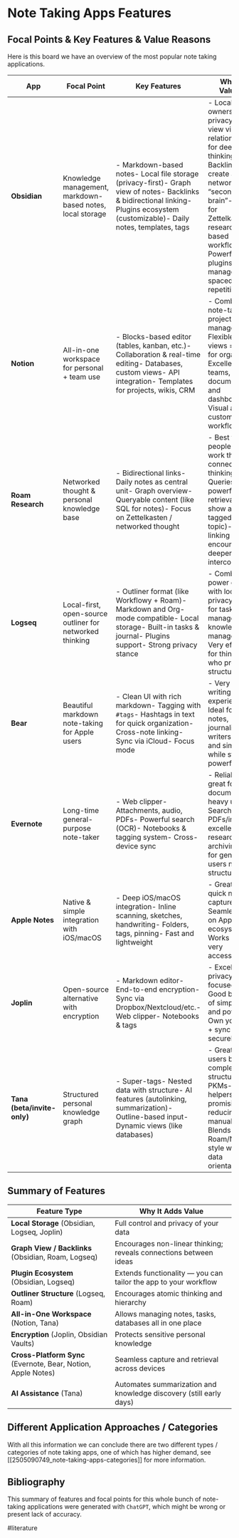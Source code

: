 # Note Taking Apps Features

## Focal Points & Key Features & Value Reasons

Here is this board we have an overview of the most popular note taking applications.

| App                         | Focal Point                                               | Key Features                                                                                                                                                                       | Why It’s Valuable                                                                                                                                                                                                                                           |
| --------------------------- | --------------------------------------------------------- | ---------------------------------------------------------------------------------------------------------------------------------------------------------------------------------- | ----------------------------------------------------------------------------------------------------------------------------------------------------------------------------------------------------------------------------------------------------------- |
| **Obsidian**                | Knowledge management, markdown-based notes, local storage | - Markdown-based notes- Local file storage (privacy-first)- Graph view of notes- Backlinks & bidirectional linking- Plugins ecosystem (customizable)- Daily notes, templates, tags | - Local files = ownership & privacy- Graph view visualizes relationships for deep thinking- Backlinks create a networked “second brain”- Ideal for Zettelkasten or research-based workflows- Powerful with plugins (task managers, spaced repetition, etc.) |
| **Notion**                  | All-in-one workspace for personal + team use              | - Blocks-based editor (tables, kanban, etc.)- Collaboration & real-time editing- Databases, custom views- API integration- Templates for projects, wikis, CRM                      | - Combines note-taking + project management- Flexible data views = great for organizing- Excellent for teams, documentation, and dashboards- Visual and customizable workflows                                                                              |
| **Roam Research**           | Networked thought & personal knowledge base               | - Bidirectional links- Daily notes as central unit- Graph overview- Queryable content (like SQL for notes)- Focus on Zettelkasten / networked thought                              | - Best for people who work through connected thinking- Queries allow powerful data retrieval (e.g., show all notes tagged with a topic)- Auto-linking encourages deeper idea interconnection                                                                |
| **Logseq**                  | Local-first, open-source outliner for networked thinking  | - Outliner format (like Workflowy + Roam)- Markdown and Org-mode compatible- Local storage- Built-in tasks & journal- Plugins support- Strong privacy stance                       | - Combines power of Roam with local privacy- Great for task management + knowledge management- Very efficient for thinkers who prefer structure                                                                                                             |
| **Bear**                    | Beautiful markdown note-taking for Apple users            | - Clean UI with rich markdown- Tagging with `#tags`- Hashtags in text for quick organization- Cross-note linking- Sync via iCloud- Focus mode                                      | - Very elegant writing experience- Ideal for short notes, journaling, and writers- Fast and simple while still powerful                                                                                                                                     |
| **Evernote**                | Long-time general-purpose note-taker                      | - Web clipper- Attachments, audio, PDFs- Powerful search (OCR)- Notebooks & tagging system- Cross-device sync                                                                      | - Reliable & great for document-heavy users- Searchable PDFs/images = excellent for research and archiving- Best for general users needing structure                                                                                                        |
| **Apple Notes**             | Native & simple integration with iOS/macOS                | - Deep iOS/macOS integration- Inline scanning, sketches, handwriting- Folders, tags, pinning- Fast and lightweight                                                                 | - Great for quick note capture- Seamless use on Apple ecosystem- Works offline, very accessible                                                                                                                                                             |
| **Joplin**                  | Open-source alternative with encryption                   | - Markdown editor- End-to-end encryption- Sync via Dropbox/Nextcloud/etc.- Web clipper- Notebooks & tags                                                                           | - Excellent for privacy-focused users- Good balance of simplicity and power- Own your data + sync securely                                                                                                                                                  |
| **Tana (beta/invite-only)** | Structured personal knowledge graph                       | - Super-tags- Nested data with structure- AI features (autolinking, summarization)- Outline-based input- Dynamic views (like databases)                                            | - Great for users building complex, structured PKMs- AI helpers are promising for reducing manual work- Blends Roam/Notion style with more data orientation                                                                                                 |
## Summary of Features

| Feature Type                                                  | Why It Adds Value                                                  |
| ------------------------------------------------------------- | ------------------------------------------------------------------ |
| **Local Storage** (Obsidian, Logseq, Joplin)                  | Full control and privacy of your data                              |
| **Graph View / Backlinks** (Obsidian, Roam, Logseq)           | Encourages non-linear thinking; reveals connections between ideas  |
| **Plugin Ecosystem** (Obsidian, Logseq)                       | Extends functionality — you can tailor the app to your workflow    |
| **Outliner Structure** (Logseq, Roam)                         | Encourages atomic thinking and hierarchy                           |
| **All-in-One Workspace** (Notion, Tana)                       | Allows managing notes, tasks, databases all in one place           |
| **Encryption** (Joplin, Obsidian Vaults)                      | Protects sensitive personal knowledge                              |
| **Cross-Platform Sync** (Evernote, Bear, Notion, Apple Notes) | Seamless capture and retrieval across devices                      |
| **AI Assistance** (Tana)                                      | Automates summarization and knowledge discovery (still early days) |
## Different Application Approaches / Categories

With all this information we can conclude there are two different types / categories of note taking apps, one of which has higher demand, see [[2505090749_note-taking-apps-categories]] for more information.

## Bibliography

This summary of features and focal points for this whole bunch of note-taking applications were generated with `ChatGPT`, which might be wrong or present lack of accuracy.

#literature